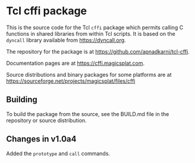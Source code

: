 # Tcl cffi package

This is the source code for the Tcl `cffi` package which permits calling C functions
in shared libraries from within Tcl scripts. It is based on the `dyncall` library
available from https://dyncall.org.

The repository for the package is at https://github.com/apnadkarni/tcl-cffi.

Documentation pages are at https://cffi.magicsplat.com.

Source distributions and binary packages for some platforms are at
https://sourceforge.net/projects/magicsplat/files/cffi

## Building

To build the package from the source, see the BUILD.md file in the repository
or source distribution.

## Changes in v1.0a4

Added the `prototype` and `call` commands.
